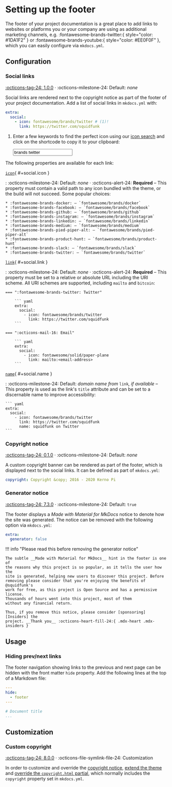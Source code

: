 # Setting up the footer

The footer of your project documentation is a great place to add links to
websites or platforms you or your company are using as additional marketing 
channels, e.g. :fontawesome-brands-twitter:{ style="color: #1DA1F2" } or
:fontawesome-brands-youtube:{ style="color: #EE0F0F" }, which you can easily
configure via `mkdocs.yml`.

## Configuration

### Social links

[:octicons-tag-24: 1.0.0][Social links support] ·
:octicons-milestone-24: Default: _none_

Social links are rendered next to the copyright notice as part of the 
footer of your project documentation. Add a list of social links in `mkdocs.yml` 
with:

``` yaml
extra:
  social:
    - icon: fontawesome/brands/twitter # (1)!
      link: https://twitter.com/squidfunk
```

1.  Enter a few keywords to find the perfect icon using our [icon search] and
    click on the shortcode to copy it to your clipboard:

    <div class="mdx-iconsearch" data-mdx-component="iconsearch">
      <input class="md-input md-input--stretch mdx-iconsearch__input" placeholder="Search icon" data-mdx-component="iconsearch-query" value="brands twitter" />
      <div class="mdx-iconsearch-result" data-mdx-component="iconsearch-result" data-mdx-mode="file">
        <div class="mdx-iconsearch-result__meta"></div>
        <ol class="mdx-iconsearch-result__list"></ol>
      </div>
    </div>

The following properties are available for each link:

[`icon`](#+social.icon){ #+social.icon }

:   :octicons-milestone-24: Default: _none_ · :octicons-alert-24: __Required__ –
    This property must contain a valid path to any icon bundled with the theme,
    or the build will not succeed. Some popular choices:

    * :fontawesome-brands-docker: – `fontawesome/brands/docker`
    * :fontawesome-brands-facebook: – `fontawesome/brands/facebook`
    * :fontawesome-brands-github: – `fontawesome/brands/github`
    * :fontawesome-brands-instagram: – `fontawesome/brands/instagram`
    * :fontawesome-brands-linkedin: – `fontawesome/brands/linkedin`
    * :fontawesome-brands-medium: – `fontawesome/brands/medium`
    * :fontawesome-brands-pied-piper-alt: – `fontawesome/brands/pied-piper-alt`
    * :fontawesome-brands-product-hunt: – `fontawesome/brands/product-hunt`
    * :fontawesome-brands-slack: – `fontawesome/brands/slack`
    * :fontawesome-brands-twitter: – `fontawesome/brands/twitter`

[`link`](#+social.link){ #+social.link }

:   :octicons-milestone-24: Default: _none_ · :octicons-alert-24: __Required__ –
    This property must be set to a relative or absolute URL including the URI 
    scheme. All URI schemes are supported, including `mailto` and `bitcoin`:

    === ":fontawesome-brands-twitter: Twitter"

        ``` yaml
        extra:
          social:
            - icon: fontawesome/brands/twitter
              link: https://twitter.com/squidfunk
        ```

    === ":octicons-mail-16: Email"

        ``` yaml
        extra:
          social:
            - icon: fontawesome/solid/paper-plane
              link: mailto:<email-address>
        ```

[`name`](#+social.name){ #+social.name }

:   :octicons-milestone-24: Default: _domain name from_ `link`_, if available_ –
    This property is used as the link's `title` attribute and can be set to a 
    discernable name to improve accessibility:

    ``` yaml
    extra:
      social:
        - icon: fontawesome/brands/twitter
          link: https://twitter.com/squidfunk
          name: squidfunk on Twitter
    ```

  [icon search]: ../reference/icons-emojis.md#search
  [Social links support]: https://github.com/squidfunk/mkdocs-material/releases/tag/1.0.0

### Copyright notice

[:octicons-tag-24: 0.1.0][Copyright notice support] ·
:octicons-milestone-24: Default: _none_

A custom copyright banner can be rendered as part of the footer, which is
displayed next to the social links. It can be defined as part of `mkdocs.yml`:

``` yaml
copyright: Copyright &copy; 2016 - 2020 Kerno Pi
```

  [Copyright notice support]: https://github.com/squidfunk/mkdocs-material/releases/tag/0.1.0

### Generator notice

[:octicons-tag-24: 7.3.0][Generator notice support] ·
:octicons-milestone-24: Default: `true`

The footer displays a _Made with Material for MkDocs_ notice to denote how
the site was generated. The notice can be removed with the following option
via `mkdocs.yml`:

``` yaml
extra:
  generator: false
```

!!! info "Please read this before removing the generator notice"

    The subtle __Made with Material for MkDocs__ hint in the footer is one of
    the reasons why this project is so popular, as it tells the user how the
    site is generated, helping new users to discover this project. Before
    removing please consider that you're enjoying the benefits of @squidfunk's
    work for free, as this project is Open Source and has a permissive license.
    Thousands of hours went into this project, most of them
    without any financial return.

    Thus, if you remove this notice, please consider [sponsoring][Insiders] the
    project. __Thank you__ :octicons-heart-fill-24:{ .mdx-heart .mdx-insiders }

  [Generator notice support]: https://github.com/squidfunk/mkdocs-material/releases/tag/7.3.0
  [Insiders]: ../insiders/index.md

## Usage

### Hiding prev/next links

The footer navigation showing links to the previous and next page can be hidden
with the front matter `hide` property. Add the following lines at the top of a 
Markdown file:

``` yaml
---
hide:
  - footer
---

# Document title
...
```

## Customization

### Custom copyright

[:octicons-tag-24: 8.0.0][Custom copyright support] ·
:octicons-file-symlink-file-24: Customization

In order to customize and override the [copyright notice], [extend the theme]
and [override the `copyright.html` partial][overriding partials], which normally
includes the `copyright` property set in `mkdocs.yml`.

  [Custom copyright support]: https://github.com/squidfunk/mkdocs-material/releases/tag/8.0.0
  [copyright notice]: #copyright-notice
  [generator notice]: #generator-notice
  [extend the theme]: ../customization.md#extending-the-theme
  [overriding partials]: ../customization.md#overriding-partials
